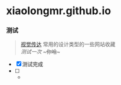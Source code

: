 # xiaolongmr.github.io
### 测试
> [视觉传达](https://1nav.ml) 常用的设计类型的一些网站收藏 <br>
> *测试一次*  ~~~你哈~~~
- [x] 测试完成
- [ ] -
